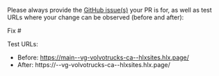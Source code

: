 Please always provide the [GitHub issue(s)](../issues) your PR is for, as well as test URLs where your change can be observed (before and after):

Fix #<gh-issue-id>

Test URLs:
- Before: https://main--vg-volvotrucks-ca--hlxsites.hlx.page/
- After: https://<branch>--vg-volvotrucks-ca--hlxsites.hlx.page/
